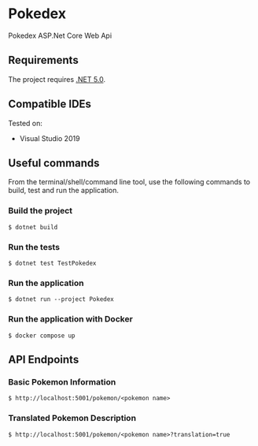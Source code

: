 # Pokedex
Pokedex ASP.Net Core Web Api

## Requirements

The project requires [.NET 5.0](https://dotnet.microsoft.com/en-us/download/dotnet/5.0).

## Compatible IDEs

Tested on:

- Visual Studio 2019

## Useful commands

From the terminal/shell/command line tool, use the following commands to build, test and run the application.

### Build the project

```console
$ dotnet build
```

### Run the tests

```console
$ dotnet test TestPokedex
```

### Run the application

```console
$ dotnet run --project Pokedex
```
### Run the application with Docker

```console
$ docker compose up
```

## API Endpoints

### Basic Pokemon Information

```console
$ http://localhost:5001/pokemon/<pokemon name>
```

### Translated Pokemon Description
```console
$ http://localhost:5001/pokemon/<pokemon name>?translation=true
```
